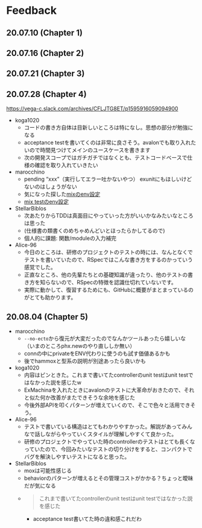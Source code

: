 # Feedback

## 20.07.10 (Chapter 1)

## 20.07.16 (Chapter 2)

## 20.07.21 (Chapter 3)

## 20.07.28 (Chapter 4)

https://vega-c.slack.com/archives/CFLJTG8ET/p1595916059094900

- koga1020
  - コードの書き方自体は目新しいところは特になし。思想の部分が勉強になる
  - acceptance testを書いてくのは非常に良さそう。avalonでも取り入れたいので時間見つけてメインのユースケースを書きます
  - 次の開発スコープではガチガチではなくとも、テストコードベースで仕様の確認を取り入れていきたい
- marocchino
  - pending “xxx”（実行してエラー吐かないやつ） exunitにもほしいけどないのはしょうがない
  - 気になった探した[mixのenv設定](https://github.com/elixir-lang/elixir/blob/50293b46f13a86328f0ffabdcbb8592e29ac24c6/lib/mix/lib/mix/state.ex#L11)
  - [mix testのenv設定](https://github.com/elixir-lang/elixir/blob/50293b46f13a86328f0ffabdcbb8592e29ac24c6/lib/mix/lib/mix/tasks/test.ex#L187)
- StellarBiblos
  - 次あたりからTDDは真面目にやっていった方がいいかなみたいなところは思った
  - (仕様書の類書くのめちゃめんどいとほったらかしてるので)
  - 個人的に課題: 関数/moduleの入力補完
- Alice-96
  - 今日のところは、研修のプロジェクトのテストの時には、なんとなくでテストを書いていたので、RSpecではこんな書き方をするのかっていう感覚でした。
  - 正直なところ、他の先輩たちとの基礎知識が違ったり、他のテストの書き方を知らないので、RSpecの特徴を認識仕切れていないです。
  - 実際に動かして、復習するためにも、GitHubに概要がまとまっているのがとても助かります。

## 20.08.04 (Chapter 5)

- marocchino
  - `--no-ecto`から復元が大変だったのでなんかツールあったら嬉しいな（いまのところphx.newのやり直ししか無い）
  - connの中にprivateをENV代わりに使うのも試す価値あるかも
  - 後でhammoxと型系の説明が別途あったら良いかも
- koga1020
  - 内容はピンときた。これまで書いてたcontrollerのunit testはunit testではなかった説を感じたw
  - ExMachinaを入れたときにavalonのテストに大革命がおきたので、それと似た何か改善がまたできそうな余地を感じた
  - 今後外部APIを叩くパターンが増えていくので、そこで色々と活用できそう。
- Alice-96
  - テストで書いている構造はとてもわかりやすかった。解説があってみんなで話しながらやっていくスタイルが理解しやすくて良かった。
  - 研修のプロジェクトでやっていた時のcontrollerのテストはとても長くなっていたので、今回みたいなテストの切り分けをすると、コンパクトでバグを解決しやすいテストになると思った。
- StellarBiblos
  - moxは可能性感じる
  - behaviorのパターンが増えるとその管理コストがかかる？ちょっと曖昧だが気になる
  - > これまで書いてたcontrollerのunit testはunit testではなかった説を感じた
    - acceptance test書いてた時の違和感これだわ

